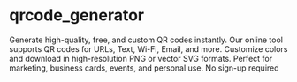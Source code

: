 # qrcode_generator
Generate high-quality, free, and custom QR codes instantly. Our online tool supports QR codes for URLs, Text, Wi-Fi, Email, and more. Customize colors and download in high-resolution PNG or vector SVG formats. Perfect for marketing, business cards, events, and personal use. No sign-up required
